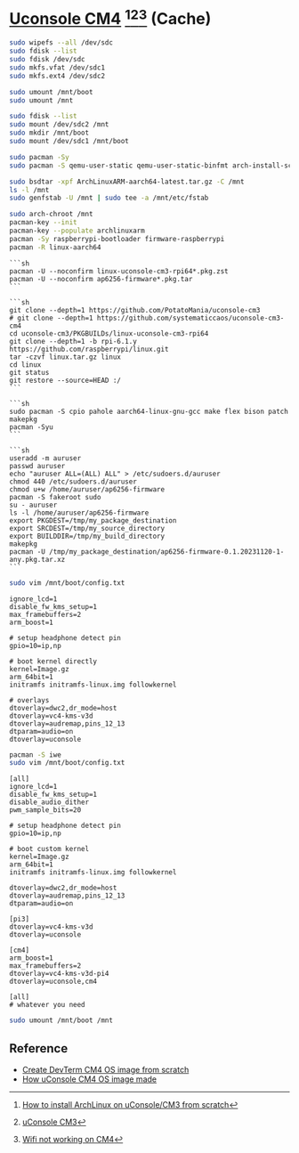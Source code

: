 # [Uconsole CM4](https://www.clockworkpi.com/uconsole) [^1][^2][^3] (Cache)

```sh
sudo wipefs --all /dev/sdc
sudo fdisk --list
sudo fdisk /dev/sdc
sudo mkfs.vfat /dev/sdc1
sudo mkfs.ext4 /dev/sdc2
```

```sh
sudo umount /mnt/boot
sudo umount /mnt
```

```sh
sudo fdisk --list
sudo mount /dev/sdc2 /mnt
sudo mkdir /mnt/boot
sudo mount /dev/sdc1 /mnt/boot
```

```sh
sudo pacman -Sy
sudo pacman -S qemu-user-static qemu-user-static-binfmt arch-install-scripts
```

```sh
sudo bsdtar -xpf ArchLinuxARM-aarch64-latest.tar.gz -C /mnt
ls -l /mnt
sudo genfstab -U /mnt | sudo tee -a /mnt/etc/fstab
```

```sh
sudo arch-chroot /mnt
pacman-key --init
pacman-key --populate archlinuxarm
pacman -Sy raspberrypi-bootloader firmware-raspberrypi
pacman -R linux-aarch64
```

````{tab} pacman
```sh
pacman -U --noconfirm linux-uconsole-cm3-rpi64*.pkg.zst
pacman -U --noconfirm ap6256-firmware*.pkg.tar
```
````

````{tab} From source
```sh
git clone --depth=1 https://github.com/PotatoMania/uconsole-cm3
# git clone --depth=1 https://github.com/systematiccaos/uconsole-cm3-cm4
cd uconsole-cm3/PKGBUILDs/linux-uconsole-cm3-rpi64
git clone --depth=1 -b rpi-6.1.y https://github.com/raspberrypi/linux.git
tar -czvf linux.tar.gz linux
cd linux
git status
git restore --source=HEAD :/
```

```sh
sudo pacman -S cpio pahole aarch64-linux-gnu-gcc make flex bison patch
makepkg
pacman -Syu
```

```sh
useradd -m auruser
passwd auruser
echo "auruser ALL=(ALL) ALL" > /etc/sudoers.d/auruser
chmod 440 /etc/sudoers.d/auruser
chmod u+w /home/auruser/ap6256-firmware
pacman -S fakeroot sudo
su - auruser
ls -l /home/auruser/ap6256-firmware
export PKGDEST=/tmp/my_package_destination
export SRCDEST=/tmp/my_source_directory
export BUILDDIR=/tmp/my_build_directory
makepkg
pacman -U /tmp/my_package_destination/ap6256-firmware-0.1.20231120-1-any.pkg.tar.xz
```
````

```sh
sudo vim /mnt/boot/config.txt
```

```
ignore_lcd=1
disable_fw_kms_setup=1
max_framebuffers=2
arm_boost=1

# setup headphone detect pin
gpio=10=ip,np

# boot kernel directly
kernel=Image.gz
arm_64bit=1
initramfs initramfs-linux.img followkernel

# overlays
dtoverlay=dwc2,dr_mode=host
dtoverlay=vc4-kms-v3d
dtoverlay=audremap,pins_12_13
dtparam=audio=on
dtoverlay=uconsole
```

```sh
pacman -S iwe
sudo vim /mnt/boot/config.txt
```

```
[all]
ignore_lcd=1
disable_fw_kms_setup=1
disable_audio_dither
pwm_sample_bits=20

# setup headphone detect pin
gpio=10=ip,np

# boot custom kernel
kernel=Image.gz
arm_64bit=1
initramfs initramfs-linux.img followkernel

dtoverlay=dwc2,dr_mode=host
dtoverlay=audremap,pins_12_13
dtparam=audio=on

[pi3]
dtoverlay=vc4-kms-v3d
dtoverlay=uconsole

[cm4]
arm_boost=1
max_framebuffers=2
dtoverlay=vc4-kms-v3d-pi4
dtoverlay=uconsole,cm4

[all]
# whatever you need
```

```sh
sudo umount /mnt/boot /mnt
```

## Reference

- [Create DevTerm CM4 OS image from scratch](https://github.com/clockworkpi/DevTerm/wiki/Create-DevTerm-CM4-OS-image-from-scratch)
- [How uConsole CM4 OS image made](https://github.com/clockworkpi/uConsole/wiki/How-uConsole-CM4-OS-image-made)

[^1]: [How to install ArchLinux on uConsole/CM3 from scratch](https://github.com/PotatoMania/uconsole-cm3)
[^2]: [uConsole CM3](https://github.com/PotatoMania/uconsole-cm3/blob/dev/doc/how-to-install-archlinux-from-scratch.md)
[^3]: [Wifi not working on CM4](https://github.com/PotatoMania/uconsole-cm3-arch-image-builder/issues/1)